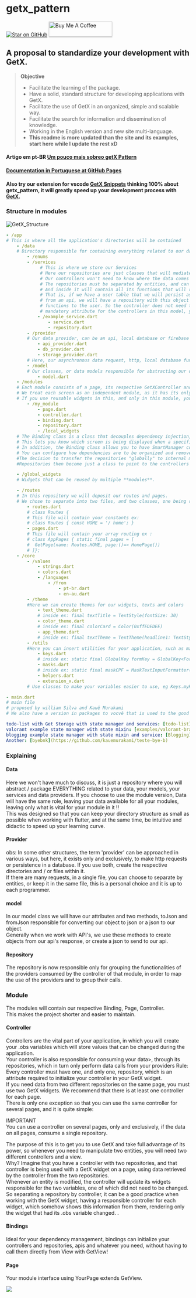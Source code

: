 # getx_pattern
[![Star on GitHub](https://img.shields.io/github/stars/kauemurakami/getx_pattern.svg?style=flat&logo=github&colorB=deeppink&label=stars)](https://github.com/kauemurakami/getx_pattern) 
<a href="https://www.buymeacoffee.com/kauemurakami" target="_blank"><img src="https://www.buymeacoffee.com/assets/img/custom_images/orange_img.png" alt="Buy Me A Coffee" style="height: 41px !important;width: 174px !important;box-shadow: 0px 3px 2px 0px rgba(190, 190, 190, 0.5) !important;-webkit-box-shadow: 0px 3px 2px 0px rgba(190, 190, 190, 0.5) !important;" ></a>

## A proposal to standardize your development with GetX.  

>**Objective**  
> - Facilitate the learning of the package.  
> - Have a solid, standard structure for developing applications with GetX.  
> - Facilitate the use of GetX in an organized, simple and scalable way.  
> - Facilitate the search for information and dissemination of knowledge.  
> - Working in the English version and new site multi-language.  
> - **This readme is more updated than the site and its examples, start here while I update the rest xD**
#### Artigo em pt-BR [Um pouco mais sobreo getX Pattern ](https://kauetmurakami.medium.com/um-pouco-sobre-o-getx-pattern-efb191187d7)
#### [Documentation in Portuguese at GitHub Pages](https://kauemurakami.github.io/getx_pattern/)  
#### Also try our extension for vscode [GetX Snippets](https://marketplace.visualstudio.com/items?itemName=get-snippets.get-snippets) thinking 100% about **getx_pattern**, it will greatly speed up your development process with [GetX](https://pub.dev/packages/get).

### Structure in modules
![GetX_Structure](images/GetX_Structure.png)
```yaml
- /app  
# This is where all the application's directories will be contained  
    - /data
    # Directory responsible for containing everything related to our data
        - /enums 
        - /services
             # This is where we store our Services
             # Here our repositories are just classes that will mediate the communication between our controller and our data.
             # Our controllers won't need to know where the data comes from, and you can use more than one repository on a controller if you need to.
             # The repositories must be separated by entities, and can almost always be based on their database tables.
             # And inside it will contain all its functions that will request data from a local api or database.
             # That is, if we have a user table that we will persist as, edit, add, update and delete, all these functions are requested 
             # from an api, we will have a repository with this object of the api where we will call all the respective 
             # functions to the user. So the controller does not need to know where it comes from, the repository being a 
             # mandatory attribute for the controllers in this model, you should always initialize the controller with at - /repository
            - /example_service.dart
                - service.dart
                - repository.dart
        - /provider
        # Our data provider, can be an api, local database or firebase for example.
            - api_provider.dart
            - db_provider.dart
            - storage_provider.dart
        # Here, our asynchronous data request, http, local database functions must remain ...
        - /model
        # Our classes, or data models responsible for abstracting our objects.
            - model.dart
    - /modules
    # Each module consists of a page, its respective GetXController and its dependencies or Bindings.
    # We treat each screen as an independent module, as it has its only controller, and can also contain its dependencies.
    # If you use reusable widgets in this, and only in this module, you can choose to add a folder for them.
        - /my_module
            - page.dart
            - controller.dart
            - binding.dart
            - repository.dart
            - /local_widgets
    # The Binding class is a class that decouples dependency injection, while "binding" routes to the state manager and the dependency manager.
    # This lets you know which screen is being displayed when a specific controller is used and knows where and how to dispose of it.
    # In addition, the Binding class allows you to have SmartManager configuration control.
    # You can configure how dependencies are to be organized and remove a route from the stack, or when the widget used for disposition, or none of them.
    #The decision to transfer the repositories "globally" to internal modes within each module is that we can use a function in different modules, but the problem was due to having to import more than one repository in the controller, so we can repeat the same calls functions, internal repositories, thus maintaining faster maintenance, making everything that gives life to the module reachable through the module itself.
    #Repositories then become just a class to point to the controllers of our module, which and which provider we are going to consume, the same goes for services, services that have integration with some provider, must have its own repository

    - /global_widgets 
    # Widgets that can be reused by multiple **modules**.  

    - /routes
    # In this repository we will deposit our routes and pages.  
    # We chose to separate into two files, and two classes, one being routes.dart, containing its constant routes and the other for routing.  
        - routes.dart
        # class Routes {
        # This file will contain your constants ex:  
        # class Routes { const HOME = '/ home'; }  
        - pages.dart
        # This file will contain your array routing ex :  
        # class AppPages { static final pages = [  
        #  GetPage(name: Routes.HOME, page:()=> HomePage()) 
        # ]};  
    - /core
        - /values
            - strings.dart
            - colors.dart
            - /languages
                - /from
                    - pt-br.dart
                    - en-au.dart
        - /theme
        #Here we can create themes for our widgets, texts and colors
            - text_theme.dart  
            # inside ex: final textTitle = TextStyle(fontSize: 30)  
            - color_theme.dart  
            # inside ex: final colorCard = Color(0xffEDEDEE)  
            - app_theme.dart  
            # inside ex: final textTheme = TextTheme(headline1: TextStyle(color: colorCard))  
        - /utils
        #Here you can insert utilities for your application, such as masks, form keys or widgets
            - keys.dart  
            # inside ex: static final GlobalKey formKey = GlobalKey<FormState>();
            - masks.dart  
            # inside ex: static final maskCPF = MaskTextInputFormatter(mask: "###.###.###-##", filter: {"#": RegExp(r'[0-9]')});  
            - helpers.dart  
            - extension_x.dart  
        # Use classes to make your variables easier to use, eg Keys.myKey, Masks.maskCPF

- main.dart  
# main file
# proposed by william Silva and Kauê Murakami
# We also have a version in packages to vocvê that is used to the good old MVC

todo-list with Get Storage with state manager and services: [todo-list](https://github.com/kauemurakami/todo-list-get-storage)
valorant example state manager with state mixin: [examples/valorant-brasil-module-example](https://github.com/kauemurakami/valorant-brasil)
blogging example state manager with state mixin and service: [Blogging](https://github.com/kauemurakami/blogging)
Another: [byebnk](https://github.com/kauemurakami/teste-bye-b)
```

### Explaining
#### Data
Here we won't have much to discuss, it is just a repository where you will abstract / package EVERYTHING related to your data, your models, your services  and data providers. If you choose to use the module version, Data will have the same role, leaving your data available for all your modules, leaving only what is vital for your module in it !!  
This was designed so that you can keep your directory structure as small as possible when working with flutter, and at the same time, be intuitive and didactic to speed up your learning curve.
#### Provider
obs: In some other structures, the term 'provider' can be approached in various ways, but here, it exists only and exclusively, to make http requests or persistence in a database. If you use both, create the respective directories and / or files within it.  
If there are many requests, in a single file, you can choose to separate by entities, or keep it in the same file, this is a personal choice and it is up to each programmer.
#### model 
In our model class we will have our attributes and two methods, toJson and fromJson responsible for converting our object to json or a json to our object.  
Generally when we work with API's, we use these methods to create objects from our api's response, or create a json to send to our api.
#### Repository 
The repository is now responsible only for grouping the functionalities of the providers consumed by the controller of that module, in order to map the use of the providers and to group their calls.

### Module
The modules will contain our respective Binding, Page, Controller.  
This makes the project shorter and easier to maintain.

#### Controller
Controllers are the vital part of your application, in which you will create your .obs variables which will store values ​​that can be changed during the application.  
Your controller is also responsible for consuming your data>, through its repositories, which in turn only perform data calls from your providers
Rule: Every controller must have one, and only one, repository, which is an attribute required to initialize your controller in your GetX widget.  
If you need data from two different repositories on the same page, you must use two GetX widgets. We recommend that there is at least one controller for each page.  
There is only one exception so that you can use the same controller for several pages, and it is quite simple:  

IMPORTANT  
You can use a controller on several pages, only and exclusively, if the data on all pages, consume a single repository.  

The purpose of this is to get you to use GetX and take full advantage of its power, so whenever you need to manipulate two entities, you will need two different controllers and a view.  
Why? Imagine that you have a controller with two repositories, and that controller is being used with a GetX widget on a page, using data retrieved by the controller from the two repositories.  
Whenever an entity is modified, the controller will update its widgets responsible for the two variables, one of which did not need to be changed. So separating a repository by controller, it can be a good practice when working with the GetX widget, having a responsible controller for each widget, which somehow shows this information from them, rendering only the widget that had its .obs variable changed. .
#### Bindings
Ideal for your dependency management, bindings can initialize your controllers and repositories, apis and whatever you need, without having to call them directly from View with GetView<YourController>!
#### Page
Your module interface using YourPage extends GetView<YourController>.

![](images/rocket.png)

